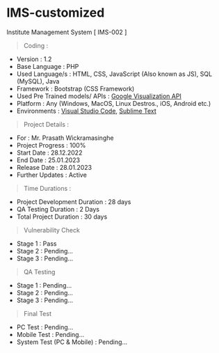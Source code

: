 # IMS-customized
Institute Management System
[ IMS-002 ]

> Coding :
- Version : 1.2
- Base Language : PHP
- Used Language/s : HTML, CSS, JavaScript (Also known as JS), SQL (MySQL), Java
- Framework : Bootstrap (CSS Framework)
- Used Pre Trained models/ APIs : [Google Visualization API](https://developers.google.com/chart/interactive/docs/reference)
- Platform : Any (Windows, MacOS, Linux Destros., iOS, Android etc.)
- Environments : [Visual Studio Code](https://code.visualstudio.com/download), [Sublime Text](https://www.sublimetext.com/)

> Project Details :
- For : Mr. Prasath Wickramasinghe
- Project Progress : 100%
- Start Date : 28.12.2022
- End Date : 25.01.2023
- Release Date : 28.01.2023
- Further Updates : Active

> Time Durations : 
- Project Development Duration : 28 days
- QA Testing Duration : 2 Days
- Total Project Duration : 30 days

> Vulnerability Check
- Stage 1 : Pass
- Stage 2 : Pending...
- Stage 3 : Pending...

> QA Testing
- Stage 1 : Pending...
- Stage 2 : Pending...
- Stage 3 : Pending...

> Final Test
- PC Test : Pending...
- Mobile Test : Pending...
- System Test (PC & Mobile) : Pending...